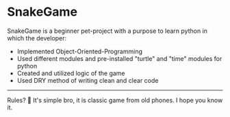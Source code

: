 # SnakeGame

SnakeGame is a beginner pet-project with a purpose to learn python in which the developer:
- Implemented Object-Oriented-Programming
- Used different modules and pre-installed "turtle" and "time" modules for python
- Created and utilized logic of the game
- Used DRY method of writing clean and clear code

---

Rules? 🤨
It's simple bro, it is classic game from old phones. I hope you know it.
